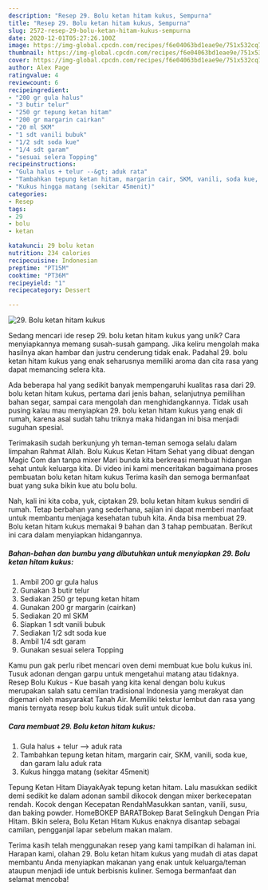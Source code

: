 ```yaml
---
description: "Resep 29. Bolu ketan hitam kukus, Sempurna"
title: "Resep 29. Bolu ketan hitam kukus, Sempurna"
slug: 2572-resep-29-bolu-ketan-hitam-kukus-sempurna
date: 2020-12-01T05:27:26.100Z
image: https://img-global.cpcdn.com/recipes/f6e04063bd1eae9e/751x532cq70/29-bolu-ketan-hitam-kukus-foto-resep-utama.jpg
thumbnail: https://img-global.cpcdn.com/recipes/f6e04063bd1eae9e/751x532cq70/29-bolu-ketan-hitam-kukus-foto-resep-utama.jpg
cover: https://img-global.cpcdn.com/recipes/f6e04063bd1eae9e/751x532cq70/29-bolu-ketan-hitam-kukus-foto-resep-utama.jpg
author: Alex Page
ratingvalue: 4
reviewcount: 6
recipeingredient:
- "200 gr gula halus"
- "3 butir telur"
- "250 gr tepung ketan hitam"
- "200 gr margarin cairkan"
- "20 ml SKM"
- "1 sdt vanili bubuk"
- "1/2 sdt soda kue"
- "1/4 sdt garam"
- "sesuai selera Topping"
recipeinstructions:
- "Gula halus + telur --&gt; aduk rata"
- "Tambahkan tepung ketan hitam, margarin cair, SKM, vanili, soda kue, dan garam lalu aduk rata"
- "Kukus hingga matang (sekitar 45menit)"
categories:
- Resep
tags:
- 29
- bolu
- ketan

katakunci: 29 bolu ketan 
nutrition: 234 calories
recipecuisine: Indonesian
preptime: "PT15M"
cooktime: "PT36M"
recipeyield: "1"
recipecategory: Dessert

---
```



![29. Bolu ketan hitam kukus](https://img-global.cpcdn.com/recipes/f6e04063bd1eae9e/751x532cq70/29-bolu-ketan-hitam-kukus-foto-resep-utama.jpg)

Sedang mencari ide resep 29. bolu ketan hitam kukus yang unik? Cara menyiapkannya memang susah-susah gampang. Jika keliru mengolah maka hasilnya akan hambar dan justru cenderung tidak enak. Padahal 29. bolu ketan hitam kukus yang enak seharusnya memiliki aroma dan cita rasa yang dapat memancing selera kita.

Ada beberapa hal yang sedikit banyak mempengaruhi kualitas rasa dari 29. bolu ketan hitam kukus, pertama dari jenis bahan, selanjutnya pemilihan bahan segar, sampai cara mengolah dan menghidangkannya. Tidak usah pusing kalau mau menyiapkan 29. bolu ketan hitam kukus yang enak di rumah, karena asal sudah tahu triknya maka hidangan ini bisa menjadi suguhan spesial.

Terimakasih sudah berkunjung yh teman-teman semoga selalu dalam limpahan Rahmat Allah. Bolu Kukus Ketan Hitam Sehat yang dibuat dengan Magic Com dan tanpa mixer Mari bunda kita berkreasi membuat hidangan sehat untuk keluarga kita. Di video ini kami menceritakan bagaimana proses pembuatan bolu ketan hitam kukus Terima kasih dan semoga bermanfaat buat yang suka bikin kue atu bolu bolu.


Nah, kali ini kita coba, yuk, ciptakan 29. bolu ketan hitam kukus sendiri di rumah. Tetap berbahan yang sederhana, sajian ini dapat memberi manfaat untuk membantu menjaga kesehatan tubuh kita. Anda bisa membuat 29. Bolu ketan hitam kukus memakai 9 bahan dan 3 tahap pembuatan. Berikut ini cara dalam menyiapkan hidangannya.

<!--inarticleads1-->

##### Bahan-bahan dan bumbu yang dibutuhkan untuk menyiapkan 29. Bolu ketan hitam kukus:

1. Ambil 200 gr gula halus
1. Gunakan 3 butir telur
1. Sediakan 250 gr tepung ketan hitam
1. Gunakan 200 gr margarin (cairkan)
1. Sediakan 20 ml SKM
1. Siapkan 1 sdt vanili bubuk
1. Sediakan 1/2 sdt soda kue
1. Ambil 1/4 sdt garam
1. Gunakan sesuai selera Topping


Kamu pun gak perlu ribet mencari oven demi membuat kue bolu kukus ini. Tusuk adonan dengan garpu untuk mengetahui matang atau tidaknya. Resep Bolu Kukus - Kue basah yang kita kenal dengan bolu kukus merupakan salah satu cemilan tradisional Indonesia yang merakyat dan digemari oleh masyarakat Tanah Air. Memiliki tekstur lembut dan rasa yang manis ternyata resep bolu kukus tidak sulit untuk dicoba. 

<!--inarticleads2-->

##### Cara membuat 29. Bolu ketan hitam kukus:

1. Gula halus + telur --&gt; aduk rata
1. Tambahkan tepung ketan hitam, margarin cair, SKM, vanili, soda kue, dan garam lalu aduk rata
1. Kukus hingga matang (sekitar 45menit)


Tepung Ketan Hitam DiayakAyak tepung ketan hitam. Lalu masukkan sedikit demi sedikit ke dalam adonan sambil dikocok dengan mixer berkecepatan rendah. Kocok dengan Kecepatan RendahMasukkan santan, vanili, susu, dan baking powder. HomeBOKEP BARATBokep Barat Selingkuh Dengan Pria Hitam. Bikin selera, Bolu Ketan Hitam Kukus enaknya disantap sebagai camilan, pengganjal lapar sebelum makan malam. 

Terima kasih telah menggunakan resep yang kami tampilkan di halaman ini. Harapan kami, olahan 29. Bolu ketan hitam kukus yang mudah di atas dapat membantu Anda menyiapkan makanan yang enak untuk keluarga/teman ataupun menjadi ide untuk berbisnis kuliner. Semoga bermanfaat dan selamat mencoba!
